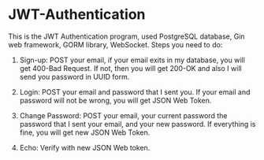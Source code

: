 # JWT-Authentication
This is the JWT Authentication program, used PostgreSQL database, Gin web framework, GORM library, WebSocket. 
Steps you need to do:
1) Sign-up:
  POST your email, if your email exits in my database, you will get 400-Bad Request. 
  If not, then you will get 200-OK and also I will send you password in UUID form.

2) Login:
  POST your email and password that I sent you. If your email and password will not be wrong, you will get JSON Web Token.

3) Change Password:
  POST your email, your current password the password that I sent your email, and your new password.
  If everything is fine, you will get new JSON Web Token.
  
4) Echo:
  Verify with new JSON Web token.
